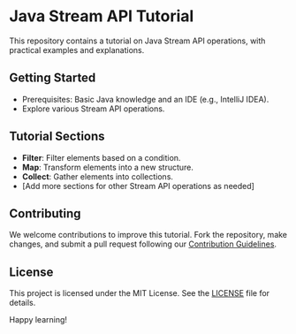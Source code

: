 # Java Stream API Tutorial

This repository contains a tutorial on Java Stream API operations, with practical examples and explanations.

## Getting Started

- Prerequisites: Basic Java knowledge and an IDE (e.g., IntelliJ IDEA).
- Explore various Stream API operations.

## Tutorial Sections

- **Filter**: Filter elements based on a condition.
- **Map**: Transform elements into a new structure.
- **Collect**: Gather elements into collections.
- [Add more sections for other Stream API operations as needed]

## Contributing

We welcome contributions to improve this tutorial. Fork the repository, make changes, and submit a pull request following our [Contribution Guidelines](CONTRIBUTING.md).

## License

This project is licensed under the MIT License. See the [LICENSE](LICENSE) file for details.

Happy learning!

